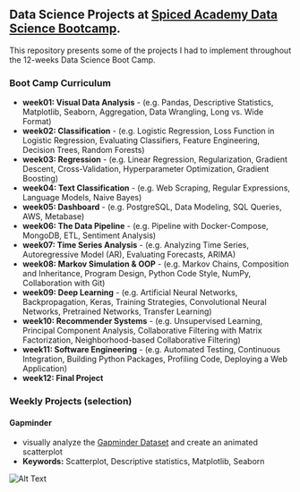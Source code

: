 ## Data Science Projects at [Spiced Academy Data Science Bootcamp](https://www.spiced-academy.com/en). 

This repository presents some of the projects I had to implement throughout the 12-weeks Data Science Boot Camp. 

### Boot Camp Curriculum

* **week01: Visual Data Analysis** - (e.g. Pandas, Descriptive Statistics, Matplotlib, Seaborn, Aggregation, Data Wrangling, Long vs. Wide Format)
* **week02: Classification** - (e.g. Logistic Regression, Loss Function in Logistic Regression, Evaluating Classifiers, Feature Engineering, Decision Trees, Random Forests)
* **week03: Regression** - (e.g. Linear Regression, Regularization, Gradient Descent, Cross-Validation, Hyperparameter Optimization, Gradient Boosting)
* **week04: Text Classification**  - (e.g. Web Scraping, Regular Expressions, Language Models, Naive Bayes)
* **week05: Dashboard** - (e.g. PostgreSQL, Data Modeling, SQL Queries, AWS, Metabase)
* **week06: The Data Pipeline** - (e.g. Pipeline with Docker-Compose, MongoDB, ETL, Sentiment Analysis)
* **week07: Time Series Analysis** - (e.g. Analyzing Time Series, Autoregressive Model (AR), Evaluating Forecasts, ARIMA) 
* **week08: Markov Simulation & OOP** - (e.g. Markov Chains, Composition and Inheritance, Program Design, Python Code Style, NumPy, Collaboration with Git)
* **week09: Deep Learning** - (e.g. Artificial Neural Networks, Backpropagation, Keras, Training Strategies, Convolutional Neural Networks, Pretrained Networks, Transfer Learning)
* **week10: Recommender Systems** - (e.g. Unsupervised Learning, Principal Component Analysis, Collaborative Filtering with Matrix Factorization, Neighborhood-based Collaborative Filtering)
* **week11: Software Engineering** - (e.g. Automated Testing, Continuous Integration, Building Python Packages, Profiling Code, Deploying a Web Application)
* **week12: Final Project**

### Weekly Projects (selection)

#### Gapminder
* visually analyze the [Gapminder Dataset](https://www.gapminder.org/data/) and create an animated scatterplot 
* **Keywords:** Scatterplot, Descriptive statistics, Matplotlib, Seaborn

![Alt Text](https://github.com/florianriemann/boot_camp/blob/main/01_animated_scatterplot/gapminder_years.gif)


